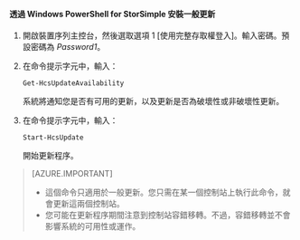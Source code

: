 #### 透過 Windows PowerShell for StorSimple 安裝一般更新

1. 開啟裝置序列主控台，然後選取選項 1 [使用完整存取權登入]。輸入密碼。預設密碼為 *Password1*。 

2. 在命令提示字元中，輸入：

     `Get-HcsUpdateAvailability`
    
    系統將通知您是否有可用的更新，以及更新是否為破壞性或非破壞性更新。

3. 在命令提示字元中，輸入：

     `Start-HcsUpdate`

    開始更新程序。

> [AZURE.IMPORTANT]
>
> - 這個命令只適用於一般更新。您只需在某一個控制站上執行此命令，就會更新這兩個控制站。 
> - 您可能在更新程序期間注意到控制站容錯移轉。不過，容錯移轉並不會影響系統的可用性或運作。

<!---HONumber=62-->